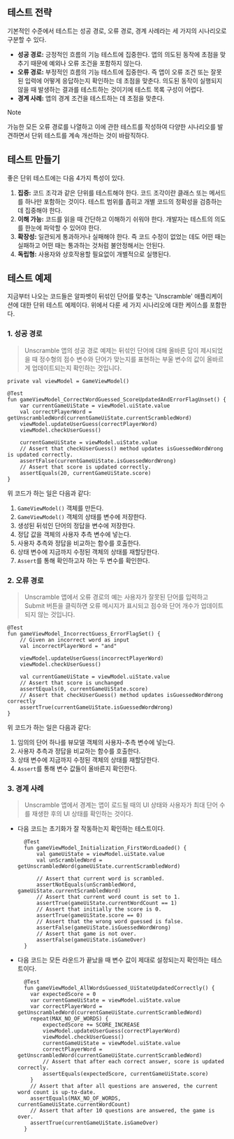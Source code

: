 ## 테스트 전략

기본적인 수준에서 테스트는 성공 경로, 오류 경로, 경계 사례라는 세 가지의 시나리오로 구분할 수 있다.

- **성공 경로:** 긍정적인 흐름의 기능 테스트에 집중한다. 앱의 의도된 동작에 초점을 맞추기 때문에
예외나 오류 조건을 포함하지 않는다. 
- **오류 경로:** 부정적인 흐름의 기능 테스트에 집중한다. 즉 앱이 오류 조건 또는 잘못된 입력에 어떻게
응답하는지 확인하는 데 초점을 맞춘다. 의도된 동작이 실행되지 않을 때 발생하는 결과를 테스트하는 것이기에 
테스트 목록 구성이 어렵다.
- **경계 사례:** 앱의 경계 조건을 테스트하는 데 초점을 맞춘다.

>[!NOTE]
> 가능한 모든 오류 경로를 나열하고 이에 관한 테스트를 작성하여 다양한 시나리오를 발견하면서 단위 테스트를 계속
개선하는 것이 바람직하다.

## 테스트 만들기

좋은 단위 테스트에는 다음 4가지 특성이 있다.

1. **집중:** 코드 조각과 같은 단위를 테스트해야 한다. 코드 조각이란 클래스 또는 메서드를 하나만 포함하는 것이다. 
테스트 범위를 좁히고 개별 코드의 정확성을 검증하는 데 집중해야 한다.
2. **이해 가능:** 코드를 읽을 때 간단하고 이해하기 쉬워야 한다. 개발자는 테스트의 의도를 한눈에 파악할 수 있어야 한다.
3. **확장성:** 일관되게 통과하거나 실패해야 한다. 즉 코드 수정이 없었는 데도 어떤 때는 실패하고 어떤 때는 
통과하는 것처럼 불안정해서는 안된다.
4. **독립형:** 사용자와 상호작용할 필요없이 개별적으로 실행된다.

## 테스트 예제

지금부터 나오는 코드들은 알파벳이 뒤섞인 단어를 맞추는 'Unscramble' 애플리케이션에 대한 단위 테스트 예제이다. 
위에서 다룬 세 가지 시나리오에 대한 케이스를 포함한다.

### 1. 성공 경로

>Unscramble 앱의 성공 경로 예제는 뒤섞인 단어에 대해 올바른 답이 제시되었을 때
정수형의 점수 변수와 단어가 맞는지를 표현하는 부울 변수의 값이 올바르게 업데이트되는지 확인하는 것입니다.

```
private val viewModel = GameViewModel()

@Test
fun gameViewModel_CorrectWordGuessed_ScoreUpdatedAndErrorFlagUnset() {
    var currentGameUiState = viewModel.uiState.value
    val correctPlayerWord = getUnscrambledWord(currentGameUiState.currentScrambledWord)
    viewModel.updateUserGuess(correctPlayerWord)
    viewModel.checkUserGuess()

    currentGameUiState = viewModel.uiState.value
    // Assert that checkUserGuess() method updates isGuessedWordWrong is updated correctly.
    assertFalse(currentGameUiState.isGuessedWordWrong)
    // Assert that score is updated correctly.
    assertEquals(20, currentGameUiState.score)
}
```
위 코드가 하는 일은 다음과 같다:
1. `GameViewModel()` 객체를 만든다.
2. `GameViewModel()` 객체의 상태를 변수에 저장한다.
3. 생성된 뒤섞인 단어의 정답을 변수에 저장한다.
4. 정답 값을 객체의 사용자 추측 변수에 넣는다.
5. 사용자 추측와 정답을 비교하는 함수를 호출한다.
6. 상태 변수에 지금까지 수정된 객체의 상태를 재할당한다.
7. `Assert`를 통해 확인하고자 하는 두 변수를 확인한다.

### 2. 오류 경로
> Unscramble 앱에서 오류 경로의 예는 사용자가 잘못된 단어를 입력하고 Submit 버튼을 클릭하면 
> 오류 메시지가 표시되고 점수와 단어 개수가 업데이트되지 않는 것입니다.

```
@Test
fun gameViewModel_IncorrectGuess_ErrorFlagSet() {
    // Given an incorrect word as input
    val incorrectPlayerWord = "and"

    viewModel.updateUserGuess(incorrectPlayerWord)
    viewModel.checkUserGuess()

    val currentGameUiState = viewModel.uiState.value
    // Assert that score is unchanged
    assertEquals(0, currentGameUiState.score)
    // Assert that checkUserGuess() method updates isGuessedWordWrong correctly
    assertTrue(currentGameUiState.isGuessedWordWrong)
}
```

위 코드가 하는 일은 다음과 같다:
1. 임의의 단어 하나를 뷰모델 객체의 사용자-추측 변수에 넣는다.
2. 사용자 추측과 정답을 비교하는 함수를 호출한다.
3. 상태 변수에 지금까지 수정된 객체의 상태를 재할당한다.
4. `Assert`를 통해 변수 값들이 올바른지 확인한다.

### 3. 경계 사례
> Unscramble 앱에서 경계는 앱이 로드될 때의 UI 상태와 사용자가 최대 단어 수를 
> 재생한 후의 UI 상태를 확인하는 것이다.

- 다음 코드는 초기화가 잘 작동하는지 확인하는 테스트이다.
    
  ```
    @Test
    fun gameViewModel_Initialization_FirstWordLoaded() {
        val gameUiState = viewModel.uiState.value
        val unScrambledWord = getUnscrambledWord(gameUiState.currentScrambledWord)

        // Assert that current word is scrambled.
        assertNotEquals(unScrambledWord, gameUiState.currentScrambledWord)
        // Assert that current word count is set to 1.
        assertTrue(gameUiState.currentWordCount == 1)
        // Assert that initially the score is 0.
        assertTrue(gameUiState.score == 0)
        // Assert that the wrong word guessed is false.
        assertFalse(gameUiState.isGuessedWordWrong)
        // Assert that game is not over.
        assertFalse(gameUiState.isGameOver)
    }
    ```


- 다음 코드는 모든 라운드가 끝났을 때 변수 값이 제대로 설정되는지 확인하는 테스트이다.
        
    ```
      @Test
      fun gameViewModel_AllWordsGuessed_UiStateUpdatedCorrectly() {
        var expectedScore = 0
        var currentGameUiState = viewModel.uiState.value
        var correctPlayerWord = getUnscrambledWord(currentGameUiState.currentScrambledWord)
        repeat(MAX_NO_OF_WORDS) {
            expectedScore += SCORE_INCREASE
            viewModel.updateUserGuess(correctPlayerWord)
            viewModel.checkUserGuess()
            currentGameUiState = viewModel.uiState.value
            correctPlayerWord = getUnscrambledWord(currentGameUiState.currentScrambledWord)
            // Assert that after each correct answer, score is updated correctly.
            assertEquals(expectedScore, currentGameUiState.score)
        }
        // Assert that after all questions are answered, the current word count is up-to-date.
        assertEquals(MAX_NO_OF_WORDS, currentGameUiState.currentWordCount)
        // Assert that after 10 questions are answered, the game is over.
        assertTrue(currentGameUiState.isGameOver)
      }
    ```